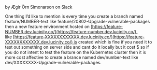 by Ægir Örn Símonarson on Slack

One thing I’d like to mention is every time you create a branch named feature/NUMBER-text like feature/20802-Upgrade-vulnerable-packages then a new feature environment hosted on [https://feature-NUMBER.dev.lucinity.co/](https://feature-number.dev.lucinity.co/)  like [https://feature-XXXXXXXXXXXX.dev.lucinity.co/](https://feature-XXXXXXXXXXXX.dev.lucinity.co/) is created which is fine if you need it to test out something on server side and cant do it locally but it cost $ so if you do not intent to test the feature on the Kubernetes cluster then it is more cost affective to create a brance named dev/number-text like dev/XXXXXXXX-Upgrade-vulnerable-packages.